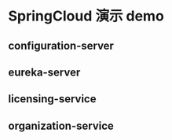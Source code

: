 # SpringCloud 演示 demo

## configuration-server
## eureka-server
## licensing-service
## organization-service